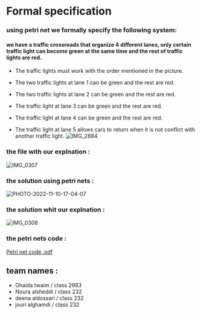 # Formal specification 
### using petri net we formally specify the following system:
#### we have a traffic crossroads that organize 4 different lanes, only certain traffic light can become green at the same time and the rest of traffic lights are red.
- The traffic lights must work with the order mentioned in the picture.

- The two traffic lights at lane 1 can be green and the rest are red.

- The two traffic lights at lane 2 can be green and the rest are red.

- The traffic light at lane 3 can be green and the rest are red.

- The traffic light at lane 4 can be green and the rest are red.

- The traffic light at lane 5 allows cars to return when it is not conflict with another traffic light.
![IMG_2884](https://user-images.githubusercontent.com/118053816/201663139-214a9206-6ab1-4d71-8f61-b665b56b66cd.png)
### the file with our explnation :
![IMG_0307](https://user-images.githubusercontent.com/118053816/201664109-da4dddfe-85e8-4d78-bf48-0bbdba16776f.jpeg)
### the solution using petri nets : 
![PHOTO-2022-11-10-17-04-07](https://user-images.githubusercontent.com/118053816/201664318-c511ca56-655b-4e77-afea-e315a8b2a306.jpeg)
### the solution whit our explnation :
![IMG_0308](https://user-images.githubusercontent.com/118053816/201664566-00e9f051-3484-4fb3-bb3c-d1a5709c0759.jpeg)
### the petri nets code : 
[Petri net code .pdf](https://github.com/psau-edu-sa/se3131-practical-project-gndj_2/files/10003112/Petri.net.code.pdf)
## team names : 
- Ghaida twaim / class 2983 
- Noura alsheddi / class 232 
- deena aldossari / class 232 
- jouri alghamdi / class 232 
